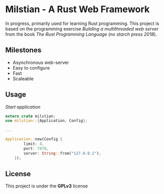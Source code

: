 # Milstian - A Rust Web Framework

In progress, primarily used for learning Rust programming. 
This project is based on the programming exercise *Building a multithreaded web server* from the book *The Rust Programming Language* (*no starch press 2018*).

## Milestones
* Asynchronous web-server
* Easy to configure
* Fast
* Scaleable

## Usage
*Start application*

``` rust
extern crate milstian;
use milstian::{Application, Config};

...

Application::new(Config {
        limit: 4,
        port: 7878,
        server: String::from("127.0.0.1"),
    });
```

## License
This project is under the **GPLv3** license

